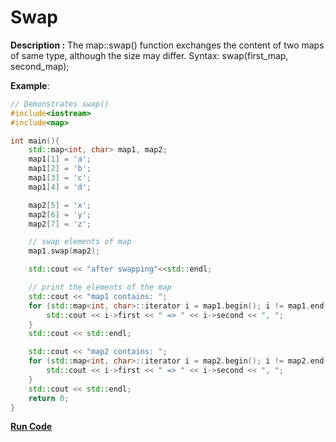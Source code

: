 # Swap

**Description :** The map::swap() function exchanges the content of two maps of same type, although the size may differ.
Syntax: swap(first_map, second_map);

**Example**:

```cpp
// Demonstrates swap()
#include<iostream>
#include<map>

int main(){
    std::map<int, char> map1, map2;
    map1[1] = 'a';
    map1[2] = 'b';
    map1[3] = 'c';
    map1[4] = 'd';

    map2[5] = 'x';
    map2[6] = 'y';
    map2[7] = 'z';

    // swap elements of map
    map1.swap(map2);

    std::cout << "after swapping"<<std::endl;

    // print the elements of the map
    std::cout << "map1 contains: ";
    for (std::map<int, char>::iterator i = map1.begin(); i != map1.end(); i++){
        std::cout << i->first << " => " << i->second << ", ";
    }
    std::cout << std::endl;

    std::cout << "map2 contains: ";
    for (std::map<int, char>::iterator i = map2.begin(); i != map2.end(); i++){
        std::cout << i->first << " => " << i->second << ", ";
    }
    std::cout << std::endl;
    return 0;
}
```
**[Run Code](https://rextester.com/HYD95166)**

